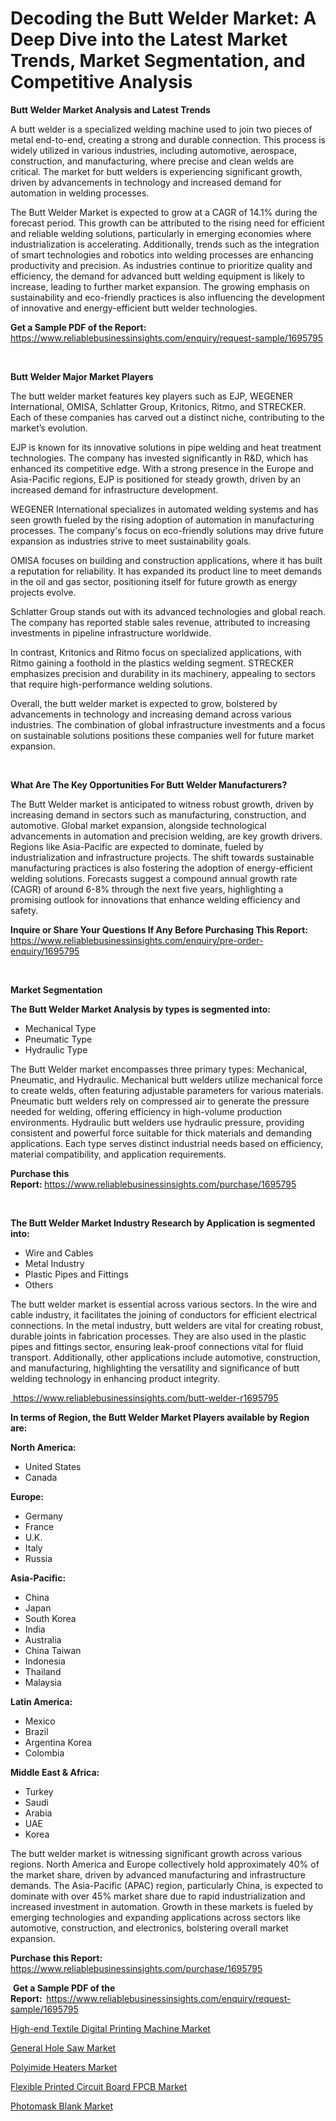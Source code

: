 <p><h1>Decoding the Butt Welder Market: A Deep Dive into the Latest Market Trends, Market Segmentation, and Competitive Analysis</h1></p><p><strong>Butt Welder Market Analysis and Latest Trends</strong></p>
<p><p>A butt welder is a specialized welding machine used to join two pieces of metal end-to-end, creating a strong and durable connection. This process is widely utilized in various industries, including automotive, aerospace, construction, and manufacturing, where precise and clean welds are critical. The market for butt welders is experiencing significant growth, driven by advancements in technology and increased demand for automation in welding processes. </p><p>The Butt Welder Market is expected to grow at a CAGR of 14.1% during the forecast period. This growth can be attributed to the rising need for efficient and reliable welding solutions, particularly in emerging economies where industrialization is accelerating. Additionally, trends such as the integration of smart technologies and robotics into welding processes are enhancing productivity and precision. As industries continue to prioritize quality and efficiency, the demand for advanced butt welding equipment is likely to increase, leading to further market expansion. The growing emphasis on sustainability and eco-friendly practices is also influencing the development of innovative and energy-efficient butt welder technologies.</p></p>
<p><strong>Get a Sample PDF of the Report:&nbsp;</strong> <a href="https://www.reliablebusinessinsights.com/enquiry/request-sample/1695795?utm_campaign=97&utm_medium=2&utm_source=Github&utm_content=ia&utm_term=30102024&utm_id=butt-welder">https://www.reliablebusinessinsights.com/enquiry/request-sample/1695795</a></p>
<p>&nbsp;</p>
<p><strong>Butt Welder Major Market Players</strong></p>
<p><p>The butt welder market features key players such as EJP, WEGENER International, OMISA, Schlatter Group, Kritonics, Ritmo, and STRECKER. Each of these companies has carved out a distinct niche, contributing to the market’s evolution.</p><p>EJP is known for its innovative solutions in pipe welding and heat treatment technologies. The company has invested significantly in R&D, which has enhanced its competitive edge. With a strong presence in the Europe and Asia-Pacific regions, EJP is positioned for steady growth, driven by an increased demand for infrastructure development.</p><p>WEGENER International specializes in automated welding systems and has seen growth fueled by the rising adoption of automation in manufacturing processes. The company's focus on eco-friendly solutions may drive future expansion as industries strive to meet sustainability goals.</p><p>OMISA focuses on building and construction applications, where it has built a reputation for reliability. It has expanded its product line to meet demands in the oil and gas sector, positioning itself for future growth as energy projects evolve.</p><p>Schlatter Group stands out with its advanced technologies and global reach. The company has reported stable sales revenue, attributed to increasing investments in pipeline infrastructure worldwide.</p><p>In contrast, Kritonics and Ritmo focus on specialized applications, with Ritmo gaining a foothold in the plastics welding segment. STRECKER emphasizes precision and durability in its machinery, appealing to sectors that require high-performance welding solutions.</p><p>Overall, the butt welder market is expected to grow, bolstered by advancements in technology and increasing demand across various industries. The combination of global infrastructure investments and a focus on sustainable solutions positions these companies well for future market expansion.</p></p>
<p>&nbsp;</p>
<p><strong>What Are The Key Opportunities For Butt Welder Manufacturers?</strong></p>
<p><p>The Butt Welder market is anticipated to witness robust growth, driven by increasing demand in sectors such as manufacturing, construction, and automotive. Global market expansion, alongside technological advancements in automation and precision welding, are key growth drivers. Regions like Asia-Pacific are expected to dominate, fueled by industrialization and infrastructure projects. The shift towards sustainable manufacturing practices is also fostering the adoption of energy-efficient welding solutions. Forecasts suggest a compound annual growth rate (CAGR) of around 6-8% through the next five years, highlighting a promising outlook for innovations that enhance welding efficiency and safety.</p></p>
<p><strong>Inquire or Share Your Questions If Any Before Purchasing This Report:</strong> <a href="https://www.reliablebusinessinsights.com/enquiry/pre-order-enquiry/1695795?utm_campaign=97&utm_medium=2&utm_source=Github&utm_content=ia&utm_term=30102024&utm_id=butt-welder">https://www.reliablebusinessinsights.com/enquiry/pre-order-enquiry/1695795</a></p>
<p>&nbsp;</p>
<p><strong>Market Segmentation</strong></p>
<p><strong>The Butt Welder Market Analysis by types is segmented into:</strong></p>
<p><ul><li>Mechanical Type</li><li>Pneumatic Type</li><li>Hydraulic Type</li></ul></p>
<p><p>The Butt Welder market encompasses three primary types: Mechanical, Pneumatic, and Hydraulic. Mechanical butt welders utilize mechanical force to create welds, often featuring adjustable parameters for various materials. Pneumatic butt welders rely on compressed air to generate the pressure needed for welding, offering efficiency in high-volume production environments. Hydraulic butt welders use hydraulic pressure, providing consistent and powerful force suitable for thick materials and demanding applications. Each type serves distinct industrial needs based on efficiency, material compatibility, and application requirements.</p></p>
<p><strong>Purchase this Report:&nbsp;</strong><a href="https://www.reliablebusinessinsights.com/purchase/1695795?utm_campaign=97&utm_medium=2&utm_source=Github&utm_content=ia&utm_term=30102024&utm_id=butt-welder">https://www.reliablebusinessinsights.com/purchase/1695795</a></p>
<p>&nbsp;</p>
<p><strong>The Butt Welder Market Industry Research by Application is segmented into:</strong></p>
<p><ul><li>Wire and Cables</li><li>Metal Industry</li><li>Plastic Pipes and Fittings</li><li>Others</li></ul></p>
<p><p>The butt welder market is essential across various sectors. In the wire and cable industry, it facilitates the joining of conductors for efficient electrical connections. In the metal industry, butt welders are vital for creating robust, durable joints in fabrication processes. They are also used in the plastic pipes and fittings sector, ensuring leak-proof connections vital for fluid transport. Additionally, other applications include automotive, construction, and manufacturing, highlighting the versatility and significance of butt welding technology in enhancing product integrity.</p></p>
<p><a href="https://www.reliablebusinessinsights.com/butt-welder-r1695795?utm_campaign=97&utm_medium=2&utm_source=Github&utm_content=ia&utm_term=30102024&utm_id=butt-welder">&nbsp;https://www.reliablebusinessinsights.com/butt-welder-r1695795</a></p>
<p><strong>In terms of Region, the Butt Welder Market Players available by Region are:</strong></p>
<p>
    <p> <strong> North America: </strong>
        <ul>
            <li>United States</li>
            <li>Canada</li>
        </ul>
        </p> 
    <p> <strong> Europe: </strong>
        <ul>
            <li>Germany</li>
            <li>France</li>
            <li>U.K.</li>
            <li>Italy</li>
            <li>Russia</li>
        </ul>
        </p> 
    <p> <strong> Asia-Pacific: </strong>
        <ul>
            <li>China</li>
            <li>Japan</li>
            <li>South Korea</li>
            <li>India</li>
            <li>Australia</li>
            <li>China Taiwan</li>
            <li>Indonesia</li>
            <li>Thailand</li>
            <li>Malaysia</li>
        </ul>
        </p> 
    <p> <strong> Latin America: </strong>
        <ul>
            <li>Mexico</li>
            <li>Brazil</li>
            <li>Argentina Korea</li>
            <li>Colombia</li>
        </ul>
        </p> 
    <p> <strong> Middle East & Africa: </strong>
        <ul>
            <li>Turkey</li>
            <li>Saudi</li>
            <li>Arabia</li>
            <li>UAE</li>
            <li>Korea</li>
        </ul>
    </p>
    </p>
<p><p>The butt welder market is witnessing significant growth across various regions. North America and Europe collectively hold approximately 40% of the market share, driven by advanced manufacturing and infrastructure demands. The Asia-Pacific (APAC) region, particularly China, is expected to dominate with over 45% market share due to rapid industrialization and increased investment in automation. Growth in these markets is fueled by emerging technologies and expanding applications across sectors like automotive, construction, and electronics, bolstering overall market expansion.</p></p>
<p><strong>Purchase this Report: </strong><a href="https://www.reliablebusinessinsights.com/purchase/1695795?utm_campaign=97&utm_medium=2&utm_source=Github&utm_content=ia&utm_term=30102024&utm_id=butt-welder">https://www.reliablebusinessinsights.com/purchase/1695795</a></p>
<p>&nbsp;<strong>Get a Sample PDF of the Report:&nbsp;&nbsp;</strong><a href="https://www.reliablebusinessinsights.com/enquiry/request-sample/1695795?utm_campaign=97&utm_medium=2&utm_source=Github&utm_content=ia&utm_term=30102024&utm_id=butt-welder">https://www.reliablebusinessinsights.com/enquiry/request-sample/1695795</a></p>
<p><strong></strong></p>
<p><p><a href="https://github.com/yoreivesal/Market-Research-Report-List-1/blob/main/high-end-textile-digital-printing-machine-market.md?utm_campaign=97&utm_medium=2&utm_source=Github&utm_content=ia&utm_term=30102024&utm_id=butt-welder">High-end Textile Digital Printing Machine Market</a></p><p><a href="https://issuu.com/reportprime-2/docs/general-hole-saw-market-size-2030.p_587f2269f63c67?utm_campaign=97&utm_medium=2&utm_source=Github&utm_content=ia&utm_term=30102024&utm_id=butt-welder">General Hole Saw Market</a></p><p><a href="https://github.com/alespiliffe/Market-Research-Report-List-1/blob/main/polyimide-heaters-market.md?utm_campaign=97&utm_medium=2&utm_source=Github&utm_content=ia&utm_term=30102024&utm_id=butt-welder">Polyimide Heaters Market</a></p><p><a href="https://www.linkedin.com/pulse/decoding-flexible-printed-circuit-board-fpcb-market-signals-vgtye?utm_campaign=97&utm_medium=2&utm_source=Github&utm_content=ia&utm_term=30102024&utm_id=butt-welder">Flexible Printed Circuit Board FPCB Market</a></p><p><a href="https://www.linkedin.com/pulse/photomask-blank-market-shifts-strategic-analysis-2024-2031-3mf1e?utm_campaign=97&utm_medium=2&utm_source=Github&utm_content=ia&utm_term=30102024&utm_id=butt-welder">Photomask Blank Market</a></p></p>